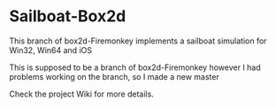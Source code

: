 Sailboat-Box2d
================

This branch of box2d-Firemonkey implements a sailboat simulation
for Win32, Win64 and iOS 

This is supposed to be a branch of box2d-Firemonkey
however I had problems working on the branch,
so I made a new master

Check the project Wiki for more details.

